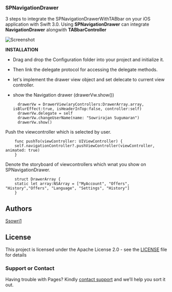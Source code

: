 ### SPNavigationDrawer

3 steps to integrate the SPNavigationDrawerWithTABbar on your iOS application with Swift 3.0.
Using **SPNavigationDrawer** can integrate **NavigationDrawer** alongwith **TABbarController**

![Screenshot]()

**INSTALLATION** 

- Drag and drop the Configuration folder into your project and initialize it.
- Then link the delegate protocol for accessing the delegate methods. 
- let's implement the drawer view object and set delecate to current view controller.
- show the Navigation drawer (drawerVw.show())

        drawerVw = DrawerView(aryControllers:DrawerArray.array, isBlurEffect:true, isHeaderInTop:false, controller:self)
        drawerVw.delegate = self
        drawerVw.changeUserName(name: "Sowrirajan Sugumaran")
        drawerVw.show()
        
Push the viewcontroller which is selected by user.

        func pushTo(viewController: UIViewController) {
        self.navigationController?.pushViewController(viewController, animated: true)
        }

Denote the storyboard of viewcontrollers which wnat you show on SPNavigationDrawer.
 
        struct DrawerArray {
        static let array:NSArray = ["MyAccount", "Offers", "History","Offers", "Language", "Settings", "History"]
        }
    
    
## Authors

[Ssowri1](https://github.com/ssowri1)

## License

This project is licensed under the Apache License 2.0 - see the [LICENSE](LICENSE) file for details

### Support or Contact

Having trouble with Pages? Kindly [contact support](https://github.com/contact) and we’ll help you sort it out.
